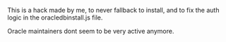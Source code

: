 This is a hack made by me, to never fallback to install, and to fix the auth logic in the oracledbinstall.js file.

Oracle maintainers dont seem to be very active anymore.